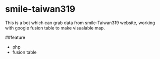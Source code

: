smile-taiwan319
===============

This is a bot which can grab data from smile-Taiwan319 website, working with google fusion table to make visualable map.

##feature
* php 
* fusion table
